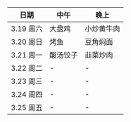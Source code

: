 |日期|中午|晚上|
|-|-|-|
|3.19 周六|大盘鸡|小炒黄牛肉|
|3.20 周日|烤鱼|豆角焖面|
|3.21 周一|酸汤饺子|韭菜炒肉|
|3.22 周二|-|-|
|3.23 周三|-|-|
|3.24 周四|-|-|
|3.25 周五|-|-|
